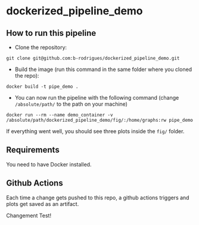 # dockerized_pipeline_demo

## How to run this pipeline

- Clone the repository:

```
git clone git@github.com:b-rodrigues/dockerized_pipeline_demo.git
```

- Build the image (run this command in the same folder where you cloned the repo):

```
docker build -t pipe_demo .
```

- You can now run the pipeline with the following command (change `/absolute/path/` to the path
on your machine)

```
docker run --rm --name demo_container -v /absolute/path/dockerized_pipeline_demo/fig/:/home/graphs:rw pipe_demo
```

If everything went well, you should see three plots inside the `fig/` folder.

## Requirements

You need to have Docker installed.

## Github Actions

Each time a change gets pushed to this repo, a github actions triggers and plots get saved as an 
artifact.

Changement Test! 


